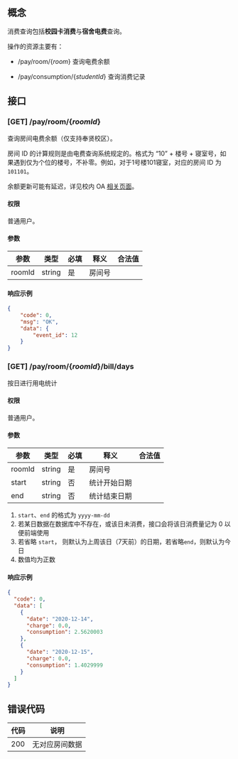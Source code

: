 ## 概念

消费查询包括**校园卡消费**与**宿舍电费**查询。

操作的资源主要有：

- /pay/room/{*room*} 查询电费余额

- /pay/consumption/{*studentId*} 查询消费记录

  

## 接口

### [GET] /pay/room/{*roomId*}

查询房间电费余额（仅支持奉贤校区）。

房间 ID 的计算规则是由电费查询系统规定的。格式为 “10” + 楼号 + 寝室号，如果遇到仅为个位的楼号，不补零。例如，对于1号楼101寝室，对应的房间 ID 为 `101101`。

余额更新可能有延迟，详见校内 OA [相关页面](card.sit.edu.cn)。

#### 权限

普通用户。

#### 参数

| 参数   | 类型   | 必填 | 释义   | 合法值 |
| ------ | ------ | ---- | ------ | ------ |
| roomId | string | 是   | 房间号 |        |

#### 响应示例

```json
{
    "code": 0,
    "msg": "OK",
    "data": {
        "event_id": 12
    }
}
```

### [GET] /pay/room/{*roomId*}/bill/days

按日进行用电统计

#### 权限

普通用户。

#### 参数

| 参数   | 类型   | 必填 | 释义   | 合法值 |
| ------ | ------ | ---- | ------ | ------ |
| roomId | string | 是   | 房间号 |        |
| start  | string | 否   | 统计开始日期 |   |
| end    | string | 否   | 统计结束日期 |   |

1. `start`、`end` 的格式为 `yyyy-mm-dd`
2. 若某日数据在数据库中不存在，或该日未消费，接口会将该日消费量记为 0 以便前端使用
3. 若省略 `start`， 则默认为上周该日（7天前）的日期，若省略`end`，则默认为今日
4. 数值均为正数

#### 响应示例

```json
{
  "code": 0,
  "data": [
    {
      "date": "2020-12-14",
      "charge": 0.0,
      "consumption": 2.5620003
    },
    {
      "date": "2020-12-15",
      "charge": 0.0,
      "consumption": 1.4029999
    }
  ]
}
```


## 错误代码

| 代码 | 说明                                   |
| ---- | -------------------------------------- |
| 200  | 无对应房间数据 | `NoSuchRoom`    |
